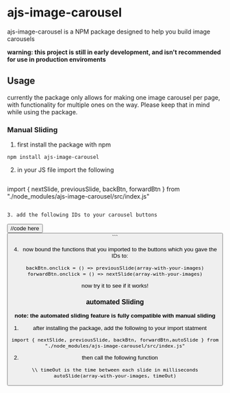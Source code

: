 # ajs-image-carousel

ajs-image-carousel is a NPM package designed to help you build image carousels

**warning: this project is still in early development, and isn't recommended for use in production enviroments**

## Usage

currently the package only allows for making one image carousel per page, with functionality for multiple ones on the way. Please keep that in mind while using the package.

### Manual Sliding

1. first install the package with npm

```
npm install ajs-image-carousel
```

2. in your JS file import the following
   ```
import { nextSlide, previousSlide, backBtn, forwardBtn } from "./node_modules/ajs-image-carousel/src/index.js"
```

3. add the following IDs to your carousel buttons
```
<button id="back-btn">
//code here
<button id="forward-btn">
```

4. now bound the functions that you imported to the buttons which you gave the IDs to:

```
backBtn.onclick = () => previousSlide(array-with-your-images)
forwardBtn.onclick = () => nextSlide(array-with-your-images)
```

now try it to see if it works!

### automated Sliding

**note: the automated sliding feature is fully compatible with manual sliding**

1. after installing the package, add the following to your import statment
```
import { nextSlide, previousSlide, backBtn, forwardBtn,autoSlide } from "./node_modules/ajs-image-carousel/src/index.js"
```

2. then call the following function
```
\\ timeOut is the time between each slide in milliseconds
autoSlide(array-with-your-images, timeOut)
```